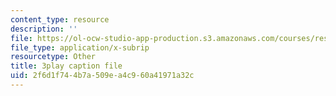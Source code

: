 ```yaml
---
content_type: resource
description: ''
file: https://ol-ocw-studio-app-production.s3.amazonaws.com/courses/res-10-001-making-science-and-engineering-pictures-a-practical-guide-to-presenting-your-work-spring-2016/2f6d1f744b7a509ea4c960a41971a32c_gZ9DWdzGNqQ.vtt
file_type: application/x-subrip
resourcetype: Other
title: 3play caption file
uid: 2f6d1f74-4b7a-509e-a4c9-60a41971a32c
---
```

